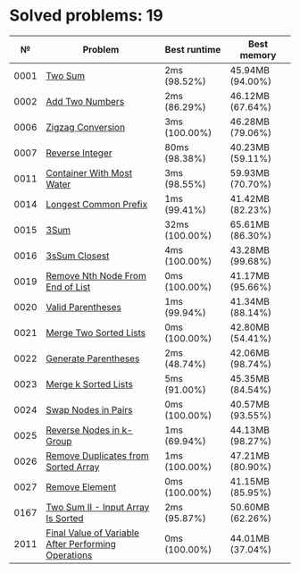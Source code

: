 # Solved problems: 19

| №    | Problem                                                                               | Best runtime   | Best memory      |
|------|---------------------------------------------------------------------------------------|----------------|------------------|
| 0001 | [Two Sum](src/main/kotlin/problems/p0001)                                             | 2ms (98.52%)   | 45.94MB (94.00%) |
| 0002 | [Add Two Numbers](src/main/kotlin/problems/p0002)                                     | 2ms (86.29%)   | 46.12MB (67.64%) |
| 0006 | [Zigzag Conversion](src/main/kotlin/problems/p0006)                                   | 3ms (100.00%)  | 46.28MB (79.06%) |
| 0007 | [Reverse Integer](src/main/kotlin/problems/p0007)                                     | 80ms (98.38%)  | 40.23MB (59.11%) |
| 0011 | [Container With Most Water](src/main/kotlin/problems/p0011)                           | 3ms (98.55%)   | 59.93MB (70.70%) |
| 0014 | [Longest Common Prefix](src/main/kotlin/problems/p0014)                               | 1ms (99.41%)   | 41.42MB (82.23%) |
| 0015 | [3Sum](src/main/kotlin/problems/p0015)                                                | 32ms (100.00%) | 65.61MB (86.30%) |
| 0016 | [3sSum Closest](src/main/kotlin/problems/p0016)                                       | 4ms (100.00%)  | 43.28MB (99.68%) |
| 0019 | [Remove Nth Node From End of List](src/main/kotlin/problems/p0019)                    | 0ms (100.00%)  | 41.17MB (95.66%) |
| 0020 | [Valid Parentheses](src/main/kotlin/problems/p0020)                                   | 1ms (99.94%)   | 41.34MB (88.14%) |
| 0021 | [Merge Two Sorted Lists](src/main/kotlin/problems/p0021)                              | 0ms (100.00%)  | 42.80MB (54.41%) |
| 0022 | [Generate Parentheses](src/main/kotlin/problems/p0022)                                | 2ms (48.74%)   | 42.06MB (98.74%) |
| 0023 | [Merge k Sorted Lists](src/main/kotlin/problems/p0023)                                | 5ms (91.00%)   | 45.35MB (84.54%) |
| 0024 | [Swap Nodes in Pairs](src/main/kotlin/problems/p0024)                                 | 0ms (100.00%)  | 40.57MB (93.55%) |
| 0025 | [Reverse Nodes in k-Group](src/main/kotlin/problems/p0025)                            | 1ms (69.94%)   | 44.13MB (98.27%) |
| 0026 | [Remove Duplicates from Sorted Array](src/main/kotlin/problems/p0026)                 | 1ms (100.00%)  | 47.21MB (80.90%) |
| 0027 | [Remove Element](src/main/kotlin/problems/p0027)                                      | 0ms (100.00%)  | 41.15MB (85.95%) |
| 0167 | [Two Sum II - Input Array Is Sorted](src/main/kotlin/problems/p0167)                  | 2ms (95.87%)   | 50.60MB (62.26%) |
| 2011 | [Final Value of Variable After Performing Operations](src/main/kotlin/problems/p2011) | 0ms (100.00%)  | 44.01MB (37.04%) |
